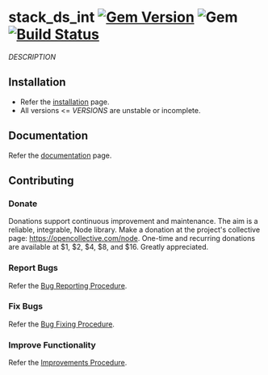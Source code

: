 # stack_ds_int [![Gem Version](https://badge.fury.io/rb/stack_ds_int.svg)](https://badge.fury.io/rb/stack_ds_int) ![Gem](https://img.shields.io/gem/dt/stack_ds_int) [![Build Status](https://travis-ci.com/Diligent-Software-LLC/stack_ds_int.svg?branch=master)](https://travis-ci.com/Diligent-Software-LLC/stack_ds_int)

$DESCRIPTION$

## Installation

- Refer the [installation](https://docs.diligentsoftware.org/$GROUP_SLUG/packages) page.
- All versions <= $VERSIONS$ are unstable or incomplete.

## Documentation

Refer the [documentation](https://docs.diligentsoftware.org/$GROUP_SLUG/documentation) page.

## Contributing

### Donate

Donations support continuous improvement and maintenance. The aim is a
reliable, integrable, Node library. Make a donation at the project's
collective page: https://opencollective.com/node. One-time and recurring 
donations are available at $1, $2, $4, $8, and $16. Greatly appreciated.

### Report Bugs

Refer the [Bug Reporting Procedure](https://github.com/Diligent-Software-LLC/stack_ds_int/issues/$BR_ISSUE$).

### Fix Bugs

Refer the [Bug Fixing Procedure](https://github.com/Diligent-Software-LLC/stack_ds_int/issues/$BF_ISSUE$).

### Improve Functionality

Refer the [Improvements Procedure](https://github.com/Diligent-Software-LLC/stack_ds_int/issues/$IMP_ISSUE$).

